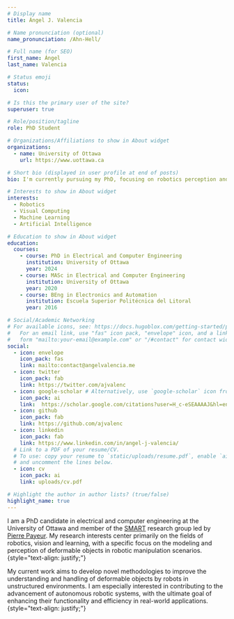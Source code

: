 ```yaml
---
# Display name
title: Ángel J. Valencia

# Name pronunciation (optional)
name_pronunciation: /Ahn-Hell/

# Full name (for SEO)
first_name: Ángel
last_name: Valencia

# Status emoji
status:
  icon:

# Is this the primary user of the site?
superuser: true

# Role/position/tagline
role: PhD Student

# Organizations/Affiliations to show in About widget
organizations:
  - name: University of Ottawa
    url: https://www.uottawa.ca

# Short bio (displayed in user profile at end of posts)
bio: I'm currently pursuing my PhD, focusing on robotics perception and manipulation. Alongside my academic endeavors, I'm deeply invested in open-source technologies and self-hosted solutions. I'm enthusiastic about exploring new hardware and services that promote accessibility and privacy for all users.

# Interests to show in About widget
interests:
  - Robotics
  - Visual Computing
  - Machine Learning
  - Artificial Intelligence

# Education to show in About widget
education:
  courses:
    - course: PhD in Electrical and Computer Engineering
      institution: University of Ottawa
      year: 2024
    - course: MASc in Electrical and Computer Engineering
      institution: University of Ottawa
      year: 2020
    - course: BEng in Electronics and Automation
      institution: Escuela Superior Politécnica del Litoral
      year: 2016

# Social/Academic Networking
# For available icons, see: https://docs.hugoblox.com/getting-started/page-builder/#icons
#   For an email link, use "fas" icon pack, "envelope" icon, and a link in the
#   form "mailto:your-email@example.com" or "/#contact" for contact widget.
social:
  - icon: envelope
    icon_pack: fas
    link: mailto:contact@angelvalencia.me
  - icon: twitter
    icon_pack: fab
    link: https://twitter.com/ajvalenc
  - icon: google-scholar # Alternatively, use `google-scholar` icon from `ai` icon pack
    icon_pack: ai
    link:  https://scholar.google.com/citations?user=H_c-eSEAAAAJ&hl=en
  - icon: github
    icon_pack: fab
    link: https://github.com/ajvalenc
  - icon: linkedin
    icon_pack: fab
    link: https://www.linkedin.com/in/angel-j-valencia/
  # Link to a PDF of your resume/CV.
  # To use: copy your resume to `static/uploads/resume.pdf`, enable `ai` icons in `params.yaml`,
  # and uncomment the lines below.
  - icon: cv
    icon_pack: ai
    link: uploads/cv.pdf

# Highlight the author in author lists? (true/false)
highlight_name: true
---
```

I am a PhD candidate in electrical and computer engineering at the University of Ottawa and member of the [SMART](http://www.site.uottawa.ca/~ppayeur/SMART/) research group led by [Pierre Payeur](http://www.site.uottawa.ca/~ppayeur/). My research interests center primarily on the fields of robotics, vision and learning, with a specific focus on the modeling and perception of deformable objects in robotic manipulation scenarios.
{style="text-align: justify;"}

My current work aims to develop novel methodologies to improve the understanding and handling of deformable objects by robots in unstructured environments. I am especially interested in contributing to the advancement of autonomous robotic systems, with the ultimate goal of enhancing their functionality and efficiency in real-world applications.
{style="text-align: justify;"}